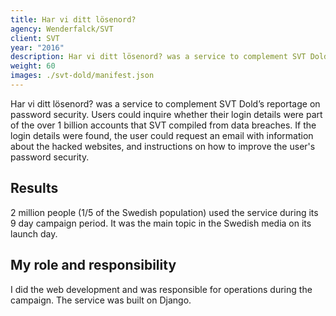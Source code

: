 ```yaml
---
title: Har vi ditt lösenord?
agency: Wenderfalck/SVT
client: SVT
year: "2016"
description: Har vi ditt lösenord? was a service to complement SVT Dold’s reportage on password security. 2 million people used the service during its 9 day campaign period.
weight: 60
images: ./svt-dold/manifest.json
---
```


Har vi ditt lösenord? was a service to complement SVT Dold’s reportage on password security. Users could inquire whether their login details were part of the over 1 billion accounts that SVT compiled from data breaches. If the login details were found, the user could request an email with information about the hacked websites, and instructions on how to improve the user's password security.

## Results

2 million people (1/5 of the Swedish population) used the service during its 9 day campaign period. It was the main topic in the Swedish media on its launch day.

## My role and responsibility

I did the web development and was responsible for operations during the campaign. The service was built on Django.
